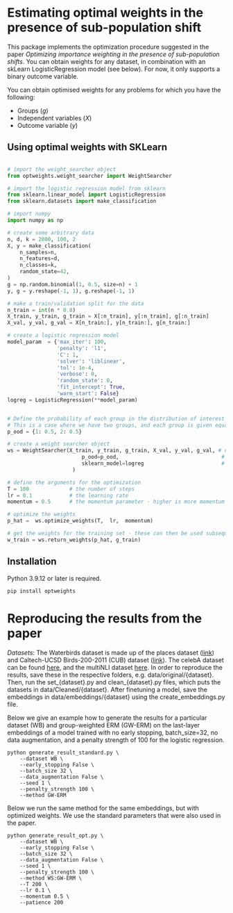 # Estimating optimal weights in the presence of sub-population shift
This package implements the optimization procedure suggested in the paper _Optimizing importance weighting in the presence of sub-population shifts_. You can obtain weights for any dataset, in combination with an skLearn LogisticRegression model (see below). For now, it only supports a binary outcome variable. 

You can obtain optimised weights for any problems for which you have the following:
- Groups (_g_)
- Independent variables (_X_)
- Outcome variable (_y_)




## Using optimal weights with SKLearn 

```python 

# import the weight_searcher object
from optweights.weight_searcher import WeightSearcher

# import the logistic regression model from sklearn
from sklearn.linear_model import LogisticRegression
from sklearn.datasets import make_classification

# import numpy
import numpy as np

# create some arbitrary data
n, d, k = 2000, 100, 2
X, y = make_classification(
    n_samples=n,
    n_features=d,
    n_classes=k,
    random_state=42,
)
g = np.random.binomial(1, 0.5, size=n) + 1
y, g = y.reshape(-1, 1), g.reshape(-1, 1)

# make a train/validation split for the data
n_train = int(n * 0.8)
X_train, y_train, g_train = X[:n_train], y[:n_train], g[:n_train]
X_val, y_val, g_val = X[n_train:], y[n_train:], g[n_train:]

# create a logistic regression model
model_param  = {'max_iter': 100,
                'penalty': 'l1',
                'C': 1,
                'solver': 'liblinear',
                'tol': 1e-4,
                'verbose': 0,
                'random_state': 0,
                'fit_intercept': True, 
                'warm_start': False}
logreg = LogisticRegression(**model_param)


# Define the probability of each group in the distribution of interest
# This is a case where we have two groups, and each group is given equal weight
p_ood = {1: 0.5, 2: 0.5}

# create a weight searcher object
ws = WeightSearcher(X_train, y_train, g_train, X_val, y_val, g_val, # define the X, y, g for both train/val
                        p_ood=p_ood,                                 # define the distribution of interest
                        sklearn_model=logreg                         # define the sklearn model (optional)
                     )

# define the arguments for the optimization
T = 100             # the number of steps
lr = 0.1            # the learning rate
momentum = 0.5      # the momentum parameter - higher is more momentum

# optimize the weights
p_hat =  ws.optimize_weights(T,  lr,  momentum)

# get the weights for the training set - these can then be used subsequently for an estimator. 
w_train = ws.return_weights(p_hat, g_train)
```




## Installation
Python 3.9.12 or later is required. 


```console
pip install optweights
``` 

# Reproducing the results from the paper

*Datasets*: The Waterbirds dataset is made up of the places dataset ([link](http://places.csail.mit.edu)) and Caltech-UCSD Birds-200-2011 (CUB) dataset ([link](https://www.vision.caltech.edu/datasets/cub_200_2011/)). The celebA dataset can be found [here](https://mmlab.ie.cuhk.edu.hk/projects/CelebA.html), and the multiNLI dataset [here](https://gluebenchmark.com/tasks). In order to reproduce the results, save these in the respective folders, e.g. data/original/{dataset}. Then, run the set_{dataset}.py and clean_{dataset}.py files, which puts the datasets in data/Cleaned/{dataset}. After finetuning a model, save the embeddings in data/embeddings/{dataset} using the create_embeddings.py file. 

Below we give an example how to generate the results for a particular dataset (WB) and group-weighted ERM (GW-ERM) on the last-layer embeddings of a model trained with no early stopping, batch_size=32, no data augmentation, and a penalty strength of 100 for the logistic regression.

```console
python generate_result_standard.py \
    --dataset WB \
    --early_stopping False \
    --batch_size 32 \
    --data_augmentation False \
    --seed 1 \
    --penalty_strength 100 \
    --method GW-ERM 
```

Below we run the same method for the same embeddings, but with optimized weights. We use the standard parameters that were also used in the paper. 

```console
python generate_result_opt.py \
    --dataset WB \
    --early_stopping False \
    --batch_size 32 \
    --data_augmentation False \
    --seed 1 \
    --penalty_strength 100 \
    --method WS:GW-ERM \
    --T 200 \
    --lr 0.1 \
    --momentum 0.5 \
    --patience 200 
```







